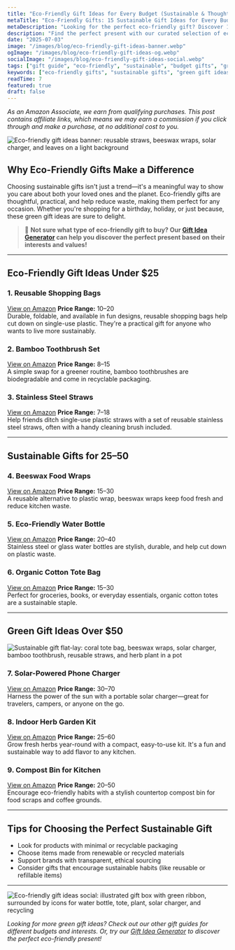 ```yaml
---
title: "Eco-Friendly Gift Ideas for Every Budget (Sustainable & Thoughtful)"
metaTitle: "Eco-Friendly Gifts: 15 Sustainable Gift Ideas for Every Budget | BrightGift"
metaDescription: "Looking for the perfect eco-friendly gift? Discover 15 sustainable gift ideas for every budget, including green gifts under $25. Shop smarter today!"
description: "Find the perfect present with our curated selection of eco-friendly and sustainable gifts for every budget."
date: "2025-07-03"
image: "/images/blog/eco-friendly-gift-ideas-banner.webp"
ogImage: "/images/blog/eco-friendly-gift-ideas-og.webp"
socialImage: "/images/blog/eco-friendly-gift-ideas-social.webp"
tags: ["gift guide", "eco-friendly", "sustainable", "budget gifts", "green gifts"]
keywords: ["eco-friendly gifts", "sustainable gifts", "green gift ideas", "gifts under $25"]
readTime: 7
featured: true
draft: false
---
```


*As an Amazon Associate, we earn from qualifying purchases. This post contains affiliate links, which means we may earn a commission if you click through and make a purchase, at no additional cost to you.*

![Eco-friendly gift ideas banner: reusable straws, beeswax wraps, solar charger, and leaves on a light background](/images/blog/eco-friendly-gift-ideas-banner.webp "Eco-friendly gift ideas banner")

## Why Eco-Friendly Gifts Make a Difference

Choosing sustainable gifts isn't just a trend—it's a meaningful way to show you care about both your loved ones and the planet. Eco-friendly gifts are thoughtful, practical, and help reduce waste, making them perfect for any occasion. Whether you're shopping for a birthday, holiday, or just because, these green gift ideas are sure to delight.

> 🎯 **Not sure what type of eco-friendly gift to buy? Our [Gift Idea Generator](https://bright-gift.com) can help you discover the perfect present based on their interests and values!**

---

## Eco-Friendly Gift Ideas Under $25

### 1. Reusable Shopping Bags
<a href="https://www.amazon.com/s?k=reusable+shopping+bags&tag=bright-gift-20" class="amazon-link" target="_blank" rel="noopener">View on Amazon</a>
**Price Range:** $10–$20  
Durable, foldable, and available in fun designs, reusable shopping bags help cut down on single-use plastic. They're a practical gift for anyone who wants to live more sustainably.

### 2. Bamboo Toothbrush Set
<a href="https://www.amazon.com/s?k=bamboo+toothbrush&tag=bright-gift-20" class="amazon-link" target="_blank" rel="noopener">View on Amazon</a>
**Price Range:** $8–$15  
A simple swap for a greener routine, bamboo toothbrushes are biodegradable and come in recyclable packaging.

### 3. Stainless Steel Straws
<a href="https://www.amazon.com/s?k=stainless+steel+straws&tag=bright-gift-20" class="amazon-link" target="_blank" rel="noopener">View on Amazon</a>
**Price Range:** $7–$18  
Help friends ditch single-use plastic straws with a set of reusable stainless steel straws, often with a handy cleaning brush included.

---

## Sustainable Gifts for $25–$50

### 4. Beeswax Food Wraps
<a href="https://www.amazon.com/s?k=beeswax+food+wraps&tag=bright-gift-20" class="amazon-link" target="_blank" rel="noopener">View on Amazon</a>
**Price Range:** $15–$30  
A reusable alternative to plastic wrap, beeswax wraps keep food fresh and reduce kitchen waste.

### 5. Eco-Friendly Water Bottle
<a href="https://www.amazon.com/s?k=eco+friendly+water+bottle&tag=bright-gift-20" class="amazon-link" target="_blank" rel="noopener">View on Amazon</a>
**Price Range:** $20–$40  
Stainless steel or glass water bottles are stylish, durable, and help cut down on plastic waste.

### 6. Organic Cotton Tote Bag
<a href="https://www.amazon.com/s?k=organic+cotton+tote+bag&tag=bright-gift-20" class="amazon-link" target="_blank" rel="noopener">View on Amazon</a>
**Price Range:** $15–$30  
Perfect for groceries, books, or everyday essentials, organic cotton totes are a sustainable staple.

---

## Green Gift Ideas Over $50

![Sustainable gift flat-lay: coral tote bag, beeswax wraps, solar charger, bamboo toothbrush, reusable straws, and herb plant in a pot](/images/blog/eco-friendly-gift-ideas-og.webp "Sustainable gift flat-lay")

### 7. Solar-Powered Phone Charger
<a href="https://www.amazon.com/s?k=solar+phone+charger&tag=bright-gift-20" class="amazon-link" target="_blank" rel="noopener">View on Amazon</a>
**Price Range:** $30–$70  
Harness the power of the sun with a portable solar charger—great for travelers, campers, or anyone on the go.

### 8. Indoor Herb Garden Kit
<a href="https://www.amazon.com/s?k=indoor+herb+garden+kit&tag=bright-gift-20" class="amazon-link" target="_blank" rel="noopener">View on Amazon</a>
**Price Range:** $25–$60  
Grow fresh herbs year-round with a compact, easy-to-use kit. It's a fun and sustainable way to add flavor to any kitchen.

### 9. Compost Bin for Kitchen
<a href="https://www.amazon.com/s?k=compost+bin+for+kitchen&tag=bright-gift-20" class="amazon-link" target="_blank" rel="noopener">View on Amazon</a>
**Price Range:** $20–$50  
Encourage eco-friendly habits with a stylish countertop compost bin for food scraps and coffee grounds.

---

## Tips for Choosing the Perfect Sustainable Gift
- Look for products with minimal or recyclable packaging
- Choose items made from renewable or recycled materials
- Support brands with transparent, ethical sourcing
- Consider gifts that encourage sustainable habits (like reusable or refillable items)

---

![Eco-friendly gift ideas social: illustrated gift box with green ribbon, surrounded by icons for water bottle, tote, plant, solar charger, and recycling](/images/blog/eco-friendly-gift-ideas-social.webp "Eco-friendly gift ideas social image")

*Looking for more green gift ideas? Check out our other gift guides for different budgets and interests. Or, try our [Gift Idea Generator](https://bright-gift.com) to discover the perfect eco-friendly present!* 